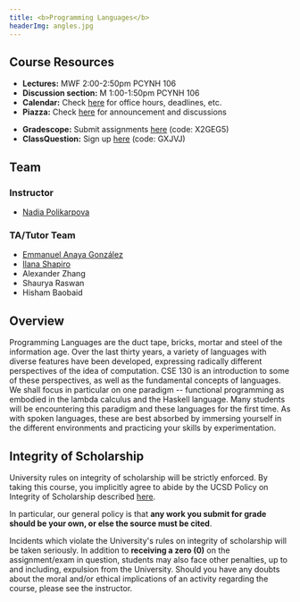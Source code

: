 ```yaml
---
title: <b>Programming Languages</b>
headerImg: angles.jpg
---
```


## Course Resources

- **Lectures:**             MWF 2:00-2:50pm PCYNH 106
- **Discussion section:**   M 1:00-1:50pm PCYNH 106
- **Calendar:**             Check [here](calendar.html) for office hours, deadlines, etc.
- **Piazza:**               Check [here](https://piazza.com/ucsd/spring2025/cse130) for announcement and discussions
<!-- - **Canvas:**               Check [here](https://canvas.ucsd.edu/courses/64516)  -->
- **Gradescope:**           Submit assignments [here](https://www.gradescope.com/courses/1012632) (code: X2GEG5)
- **ClassQuestion:**        Sign up [here](https://classquestion.com/students) (code: GXJVJ)


## Team

### Instructor

* [Nadia Polikarpova](https://cseweb.ucsd.edu/~npolikarpova/)

### TA/Tutor Team

* [Emmanuel Anaya González](https://eanayag.com/)
* [Ilana Shapiro](https://ilanashapiro.github.io/)
* Alexander Zhang
* Shaurya Raswan
* Hisham Baobaid


## Overview

Programming Languages are the duct tape, bricks, mortar
and steel of the information age. Over the last thirty
years, a variety of languages with diverse features have
been developed, expressing radically different perspectives
of the idea of computation. CSE 130 is an introduction to
some of these perspectives, as well as the fundamental concepts of
languages. We shall focus in particular on one paradigm -- functional
programming as embodied in the lambda calculus and the Haskell language.
Many students will be encountering this
paradigm and these languages for the first time. As with
spoken languages, these are best absorbed by immersing yourself
in the different environments and practicing your skills by
experimentation.

## Integrity of Scholarship

University rules on integrity of scholarship will be strictly enforced. By
taking this course, you implicitly agree to abide by the UCSD Policy on
Integrity of Scholarship described [here](https://senate.ucsd.edu/Operating-Procedures/Senate-Manual/appendices/2).

In particular, our general policy is that
**any work you submit for grade should be your own, or else the source must be cited**.

Incidents which violate the University's rules on integrity of scholarship
will be taken seriously.  In addition to **receiving a zero (0)** on the
assignment/exam in question, students may also face other penalties,
up to and including, expulsion from the University.  Should you have
any doubts about the moral and/or ethical implications of an activity
regarding the course, please see the instructor.